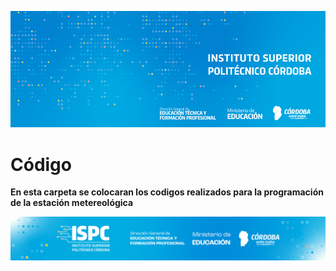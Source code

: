 ![Logo](/assets/BannerElect.png)


# Código

**En esta carpeta se colocaran los codigos realizados para la programación de la estación metereológica**






![Logo](/assets/Curso%20ISPC.png)